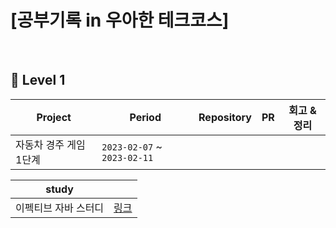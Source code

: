 
# [공부기록 in 우아한 테크코스]


<br>

## 🍏 Level 1

| Project | Period | Repository | PR | 회고 & 정리 | 
| --- | --- | --- | --- | --- |
|자동차 경주 게임 1단계|`2023-02-07` ~ `2023-02-11`| | |

|study| |
|:---:|:---:|
|이펙티브 자바 스터디|[링크](https://github.com/eunkeeee/2023-effective-java)|

<br>

<br>


<br/>

